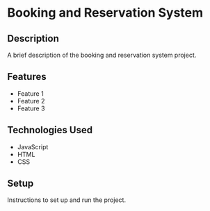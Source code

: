 # Booking and Reservation System

## Description

A brief description of the booking and reservation system project.

## Features

- Feature 1
- Feature 2
- Feature 3

## Technologies Used

- JavaScript
- HTML
- CSS

## Setup

Instructions to set up and run the project.
